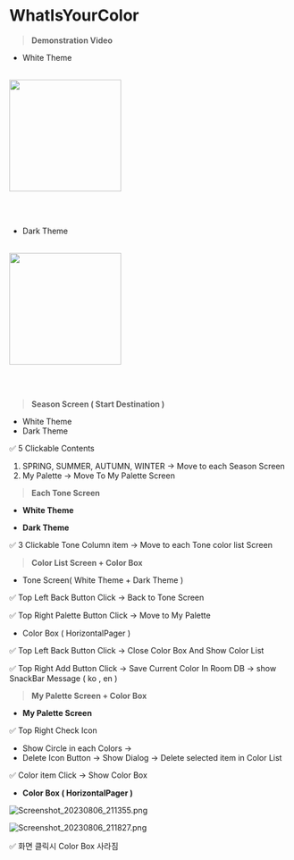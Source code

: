 # WhatIsYourColor


> **Demonstration Video**
> 

- White Theme

<br>
<img src="https://github.com/parkhy4108/WhatIsYourColor/assets/84521065/29372967-d262-45df-9a43-85a937947e48" width="200">

<br></br>

- Dark Theme
<br></br>
<img src="https://github.com/parkhy4108/WhatIsYourColor/assets/84521065/ff3003a1-903b-4ba7-b37d-b73b122a3646" width="200">

<br></br>
> **Season Screen ( Start Destination )**
> 
- White Theme
- Dark Theme


✅ 5 Clickable Contents

1. SPRING, SUMMER, AUTUMN, WINTER → Move to each Season Screen
2. My Palette → Move To My Palette Screen

> **Each Tone Screen**
> 

- **White Theme**


- **Dark Theme**


✅ 3 Clickable Tone Column item → Move to each Tone color list Screen

> **Color List Screen + Color Box**
> 

- Tone Screen( White Theme + Dark Theme )



✅  Top Left Back Button Click → Back to Tone Screen

✅  Top Right Palette Button Click →  Move to My Palette 

- Color Box ( HorizontalPager )


✅  Top Left Back Button Click → Close Color Box  And Show Color List

✅  Top Right Add Button Click → Save Current Color In Room DB → show SnackBar Message ( ko , en )

> **My Palette Screen + Color Box**
> 

- **My Palette Screen**



✅  Top Right Check Icon 

- Show Circle in each Colors →
- Delete Icon Button → Show Dialog → Delete selected item in Color List

✅  Color item Click → Show Color Box 

- **Color Box ( HorizontalPager )**

![Screenshot_20230806_211355.png](https://s3-us-west-2.amazonaws.com/secure.notion-static.com/04d141f8-323c-41b1-86a4-99cebc0b6c52/Screenshot_20230806_211355.png)

![Screenshot_20230806_211827.png](https://s3-us-west-2.amazonaws.com/secure.notion-static.com/a66ed7f0-f5b6-4369-822b-ec8cb508ab57/Screenshot_20230806_211827.png)

✅ 화면 클릭시 Color Box 사라짐
